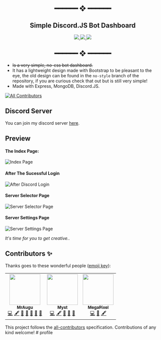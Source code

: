 <h2 align="center"> ━━━━━━  ❖  ━━━━━━ </h2>

<h2 align="center"> Simple Discord.JS Bot Dashboard </h2>

<!-- BADGES -->
<div align="center">
    <p>
    <a href="https://github.com/MrAugu/simple-discordjs-dashboard/stargazers">
        <img src="https://img.shields.io/github/stars/MrAugu/simple-discordjs-dashboard?color=%238dc776&labelColor=%23101415&style=for-the-badge">
    </a>
    <a href="https://github.com/MrAugu/simple-discordjs-dashboard/network/members/">
        <img src="https://img.shields.io/github/forks/MrAugu/simple-discordjs-dashboard?color=%2384a0c6&labelColor=%23101415&style=for-the-badge">
    </a>
    <img src="https://img.shields.io/github/repo-size/MrAugu/simple-discordjs-dashboard?color=%23f65b5b&labelColor=%23101415&style=for-the-badge">
  </p>
</div>

<h2 align="center"> ━━━━━━  ❖  ━━━━━━ </h2>



- ~~Is a very simple, no-css bot dashboard.~~
- It has a lightweight design made with Bootstrap to be pleasant to the eye, the old design can be found in the `no-style` branch of the repository, if you are curious check that out but is still very simple!
- Made with Express, MongoDB, Discord.JS.

<!-- ALL-CONTRIBUTORS-BADGE:START - Do not remove or modify this section -->
[![All Contributors](https://img.shields.io/badge/all_contributors-3-orange.svg?style=flat-square)](#contributors-)
<!-- ALL-CONTRIBUTORS-BADGE:END -->

## Discord Server

You can join my discord server [here](https://discord.gg/aP9UYfaFa4).

## Preview

#### The Index Page:

![Index Page](https://github.com/MrAugu/simple-discordjs-dashboard/blob/master/preview/assets/index_page.png?raw=true)

#### After The Sucessful Login

![After Discord Login](https://github.com/MrAugu/simple-discordjs-dashboard/blob/master/preview/assets/after_discord_login.png?raw=true)

#### Server Selector Page

![Server Selector Page](https://github.com/MrAugu/simple-discordjs-dashboard/blob/master/preview/assets/server_selector_mod.png?raw=true)

#### Server Settings Page

![Server Settings Page](https://github.com/MrAugu/simple-discordjs-dashboard/blob/master/preview/assets/server_settings.png?raw=true)



*It's time for you to get creative..*


## Contributors ✨

Thanks goes to these wonderful people ([emoji key](https://allcontributors.org/docs/en/emoji-key)):

<!-- ALL-CONTRIBUTORS-LIST:START - Do not remove or modify this section -->
<!-- prettier-ignore-start -->
<!-- markdownlint-disable -->
<table>
  <tr>
     <td align="center"><a href="https://discord.gg/Wwekc2QAzq"><img src="https://avatars.githubusercontent.com/u/39545629?v=4?s=100" width="100px;" alt=""/><br /><sub><b>MrAugu</b></sub></a><br /><a href="https://github.com/MrAugu/simple-discordjs-dashboard/commits?author=MrAugu" title="Code">💻</a> <a href="#content-MrAugu" title="Content">🖋</a> <a href="#ideas-MrAugu" title="Ideas, Planning, & Feedback">🤔</a> <a href="#maintenance-MrAugu" title="Maintenance">🚧</a> <a href="https://github.com/MrAugu/simple-discordjs-dashboard/pulls?q=is%3Apr+reviewed-by%3AMrAugu" title="Reviewed Pull Requests">👀</a> <a href="#design-MrAugu" title="Design">🎨</a> <a href="https://github.com/MrAugu/simple-discordjs-dashboard/issues?q=author%3AMrAugu" title="Bug reports">🐛</a></td>
    <td align="center"><a href="https://github.com/Myst82015"><img src="https://avatars.githubusercontent.com/u/34489470?v=4?s=100" width="100px;" alt=""/><br /><sub><b>Myst</b></sub></a><br /><a href="https://github.com/MrAugu/simple-discordjs-dashboard/commits?author=Myst82015" title="Code">💻</a> <a href="#content-Myst82015" title="Content">🖋</a> <a href="#ideas-Myst82015" title="Ideas, Planning, & Feedback">🤔</a> <a href="#maintenance-Myst82015" title="Maintenance">🚧</a> <a href="https://github.com/MrAugu/simple-discordjs-dashboard/pulls?q=is%3Apr+reviewed-by%3AMyst82015" title="Reviewed Pull Requests">👀</a></td>
    <td align="center"><a href="https://snowflake.is-a.dev"><img src="https://avatars.githubusercontent.com/u/46562212?v=4?s=100" width="100px;" alt=""/><br /><sub><b>MegaPixel</b></sub></a><br /><a href="https://github.com/MrAugu/simple-discordjs-dashboard/commits?author=Snowflake107" title="Code">💻</a> <a href="#design-Snowflake107" title="Design">🎨</a> <a href="#content-Snowflake107" title="Content">🖋</a></td>
  </tr>
</table>

<!-- markdownlint-restore -->
<!-- prettier-ignore-end -->

<!-- ALL-CONTRIBUTORS-LIST:END -->

This project follows the [all-contributors](https://github.com/all-contributors/all-contributors) specification. Contributions of any kind welcome!
#   p r o f i l e  
 